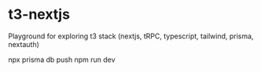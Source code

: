 # t3-nextjs
Playground for exploring t3 stack (nextjs, tRPC, typescript, tailwind, prisma, nextauth)


npx prisma db push
npm run dev
  
